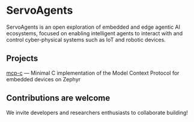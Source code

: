 # ServoAgents

ServoAgents is an open exploration of embedded and edge agentic AI ecosystems, focused on enabling intelligent agents to interact with and control cyber-physical systems such as IoT and robotic devices.

## Projects

[mcp-c](https://github.com/servoagents/mcp-c) — Minimal C implementation of the Model Context Protocol for embedded devices on Zephyr

## Contributions are welcome

We invite developers and researchers enthusiasts to collaborate building!
